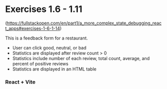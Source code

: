 # Exercises 1.6 - 1.11
(https://fullstackopen.com/en/part1/a_more_complex_state_debugging_react_apps#exercises-1-6-1-14)

This is a feedback form for a restaurant.
- User can click good, neutral, or bad
- Statistics are displayed after review count > 0
- Statistics include number of each review, total count, average, and percent of positive reviews
- Statistics are displayed in an HTML table

### React + Vite